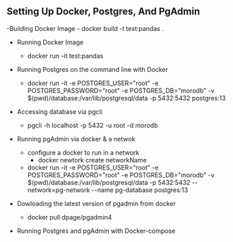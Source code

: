 ## Setting Up Docker, Postgres, And PgAdmin

-Building Docker Image
    - docker build -t test:pandas . 
- Running Docker Image
    - docker run -it test:pandas

- Running Postgres on the command line with Docker 
    - docker run -it -e POSTGRES_USER="root" -e POSTGRES_PASSWORD="root" -e POSTGRES_DB="morodb" -v $(pwd)/database:/var/lib/postgresql/data -p 5432:5432 postgres:13 
- Accessing database via pgcli
    - pgcli -h localhost -p 5432 -u root -d morodb

- Running pgAdmin via docker & a netwok
    - configure a docker to run in a network
        - docker newtork create networkName
    - docker run -it -e POSTGRES_USER="root" -e POSTGRES_PASSWORD="root" -e POSTGRES_DB="morodb" -v $(pwd)/database:/var/lib/postgresql/data -p 5432:5432 --network=pg-network --name pg-database postgres:13 

- Dowloading the latest version of pgadmin from docker
    - docker pull dpage/pgadmin4
- Running Postgres and pgAdmin with Docker-compose